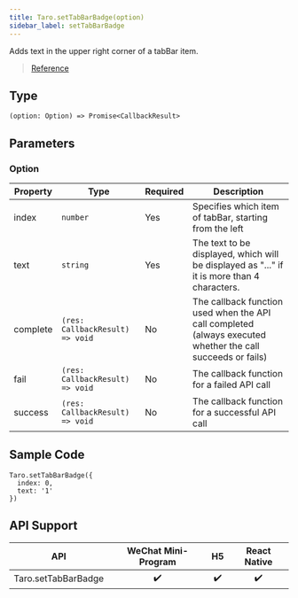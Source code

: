 ```yaml
---
title: Taro.setTabBarBadge(option)
sidebar_label: setTabBarBadge
---
```


Adds text in the upper right corner of a tabBar item.

> [Reference](https://developers.weixin.qq.com/miniprogram/en/dev/api/ui/tab-bar/wx.setTabBarBadge.html)

## Type

```tsx
(option: Option) => Promise<CallbackResult>
```

## Parameters

### Option

<table>
  <thead>
    <tr>
      <th>Property</th>
      <th>Type</th>
      <th style={{ textAlign: "center"}}>Required</th>
      <th>Description</th>
    </tr>
  </thead>
  <tbody>
    <tr>
      <td>index</td>
      <td><code>number</code></td>
      <td style={{ textAlign: "center"}}>Yes</td>
      <td>Specifies which item of tabBar, starting from the left</td>
    </tr>
    <tr>
      <td>text</td>
      <td><code>string</code></td>
      <td style={{ textAlign: "center"}}>Yes</td>
      <td>The text to be displayed, which will be displayed as "..." if it is more than 4 characters.</td>
    </tr>
    <tr>
      <td>complete</td>
      <td><code>(res: CallbackResult) =&gt; void</code></td>
      <td style={{ textAlign: "center"}}>No</td>
      <td>The callback function used when the API call completed (always executed whether the call succeeds or fails)</td>
    </tr>
    <tr>
      <td>fail</td>
      <td><code>(res: CallbackResult) =&gt; void</code></td>
      <td style={{ textAlign: "center"}}>No</td>
      <td>The callback function for a failed API call</td>
    </tr>
    <tr>
      <td>success</td>
      <td><code>(res: CallbackResult) =&gt; void</code></td>
      <td style={{ textAlign: "center"}}>No</td>
      <td>The callback function for a successful API call</td>
    </tr>
  </tbody>
</table>

## Sample Code

```tsx
Taro.setTabBarBadge({
  index: 0,
  text: '1'
})
```

## API Support

| API | WeChat Mini-Program | H5 | React Native |
| :---: | :---: | :---: | :---: |
| Taro.setTabBarBadge | ✔️ | ✔️ | ✔️ |
